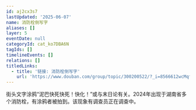 ```yaml
---
id: aj2cx3s7
lastUpdated: '2025-06-07'
name: 消防栓倒写字
aliases: []
layer: 5
eventDate: null
categoryId: cat_ko7DBA6N
tagIds: []
timelineEvents: []
relations: []
titledLinks:
  - title: '链接: 消防栓倒写字'
    url: 'https://www.douban.com/group/topic/300200522/?_i=8566612wcMqf9i'
---
```

街头文字涂鸦“泥巴快死快死！快化！”或与末日论有关。2024年出现于湖南省多个消防栓，有涂鸦者被拍到。该现象有调查员正在调查中。
